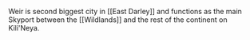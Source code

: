 Weir is second biggest city in [[East Darley]] and functions as the main Skyport between the [[Wildlands]] and the rest of the continent on Kili'Neya. 